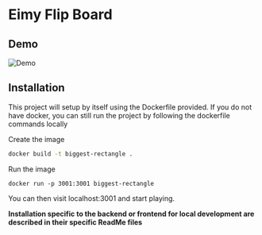 # Eimy Flip Board

## Demo

![Demo](https://i.imgur.com/4GpYBJy.gif)


## Installation

This project will setup by itself using the Dockerfile provided. If you do not have docker, you can still run the project by following the dockerfile commands locally

Create the image

```bash
docker build -t biggest-rectangle .
```

Run the image
```
docker run -p 3001:3001 biggest-rectangle
```

You can then visit localhost:3001 and start playing.

**Installation specific to the backend or frontend for local development are described in their specific ReadMe files**


